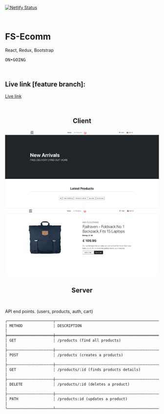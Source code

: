 [![Netlify Status](https://api.netlify.com/api/v1/badges/181aa001-5db0-4310-9eaf-65513218cf6b/deploy-status)](https://app.netlify.com/sites/friendly-wescoff-0a9a79/deploys)

<br />

# FS-Ecomm 

<p>React, Redux, Bootstrap</p>

<kbd>ON•GOING</kbd>

<br />
<h2>Live link [feature branch]:</h2> 

[Live link](https://friendly-wescoff-0a9a79.netlify.app)


<br />

<h2 align="center">Client</h2>

<img src="src/assets/home.png" />

<br />


<img src="src/assets/details.png" />

<br />




<h2 align="center">Server</h2>

<br />


API end points.  (users, products, auth, cart)


```text
╭─────────────────────┬──────────────────────────────────────────────────────╮
│ METHOD              ┆ DESCRIPTION                                          │
╞═════════════════════╪══════════════════════════════════════════════════════╡
│ GET                 ┆ /products (find all products)                        │
├╌╌╌╌╌╌╌╌╌╌╌╌╌╌╌╌╌╌╌╌╌┼╌╌╌╌╌╌╌╌╌╌╌╌╌╌╌╌╌╌╌╌╌╌╌╌╌╌╌╌╌╌╌╌╌╌╌╌╌╌╌╌╌╌╌╌╌╌╌╌╌╌╌╌╌╌┤
│ POST                ┆ /products (creates a products)                       │
├╌╌╌╌╌╌╌╌╌╌╌╌╌╌╌╌╌╌╌╌╌┼╌╌╌╌╌╌╌╌╌╌╌╌╌╌╌╌╌╌╌╌╌╌╌╌╌╌╌╌╌╌╌╌╌╌╌╌╌╌╌╌╌╌╌╌╌╌╌╌╌╌╌╌╌╌┤
│ GET                 ┆ /products/:id (finds products details)               │
├╌╌╌╌╌╌╌╌╌╌╌╌╌╌╌╌╌╌╌╌╌┼╌╌╌╌╌╌╌╌╌╌╌╌╌╌╌╌╌╌╌╌╌╌╌╌╌╌╌╌╌╌╌╌╌╌╌╌╌╌╌╌╌╌╌╌╌╌╌╌╌╌╌╌╌╌┤
│ DELETE              ┆ /products/:id (deletes a product)                    │
├╌╌╌╌╌╌╌╌╌╌╌╌╌╌╌╌╌╌╌╌╌┼╌╌╌╌╌╌╌╌╌╌╌╌╌╌╌╌╌╌╌╌╌╌╌╌╌╌╌╌╌╌╌╌╌╌╌╌╌╌╌╌╌╌╌╌╌╌╌╌╌╌╌╌╌╌┤
│ PATH                ┆ /products:id (updates a product)                     │          
╰─────────────────────┴──────────────────────────────────────────────────────╯
```

<br /><br />






```data

```



